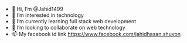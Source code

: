 - 👋 Hi, I’m @Jahid1499
- 👀 I’m interested in technology
- 🌱 I’m currently learning full stack web development
- 💞️ I’m looking to collaborate on web technology
- 📫 My facebook id link https://www.facebook.com/jahidhasan.shuvon

<!---
Jahid1499/Jahid1499 is a ✨ special ✨ repository because its `README.md` (this file) appears on your GitHub profile.
You can click the Preview link to take a look at your changes.
--->

